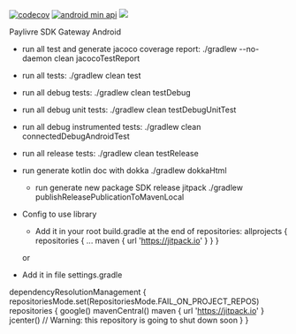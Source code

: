 [![codecov](https://codecov.io/gh/paylivre/sdk-gateway-android/branch/develop/graph/badge.svg)](https://codecov.io/gh/paylivre/sdk-gateway-android)
[![android min api](https://img.shields.io/badge/Android_API->=21-66c718.svg)](https://github.com/neijrdev/sdk-gateway-android/releases)
[![](https://jitpack.io/v/neijrdev/sdk-gateway-android.svg)](https://jitpack.io/#neijrdev/sdk-gateway-android)

Paylivre SDK Gateway Android

- run all test and generate jacoco coverage report:
  ./gradlew --no-daemon clean jacocoTestReport

- run all tests:
  ./gradlew clean test

- run all debug tests:
  ./gradlew clean testDebug

- run all debug unit tests:
  ./gradlew clean testDebugUnitTest

- run all debug instrumented tests:
  ./gradlew clean connectedDebugAndroidTest

- run all release tests:
  ./gradlew clean testRelease

- run generate kotlin doc with dokka
  ./gradlew dokkaHtml

  - run generate new package SDK release jitpack
    ./gradlew publishReleasePublicationToMavenLocal

- Config to use library

  - Add it in your root build.gradle at the end of repositories:
    allprojects {
    repositories {
    ...
    maven { url 'https://jitpack.io' }
    }
    }

  or

* Add it in file settings.gradle

dependencyResolutionManagement {
repositoriesMode.set(RepositoriesMode.FAIL_ON_PROJECT_REPOS)
repositories {
google()
mavenCentral()
maven { url 'https://jitpack.io' }
jcenter() // Warning: this repository is going to shut down soon
}
}
